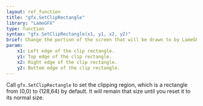 ```yaml
---
layout: ref_function
title: "gfx.SetClipRectangle"
library: "LameGFX"
type: function
syntax: "gfx.SetClipRectangle(x1, y1, x2, y2)"
brief: Change the portion of the screen that will be drawn to by LameGFX.
param:
    x1: Left edge of the clip rectangle.
    y1: Top edge of the clip rectangle.
    x2: Right edge of the clip rectangle.
    y2: Bottom edge of the clip rectangle.
---
```


Call `gfx.SetClipRectangle` to set the clipping region, which 
is a rectangle from (0,0) to (128,64) by default. It will remain that size 
until you reset it to its normal size.

